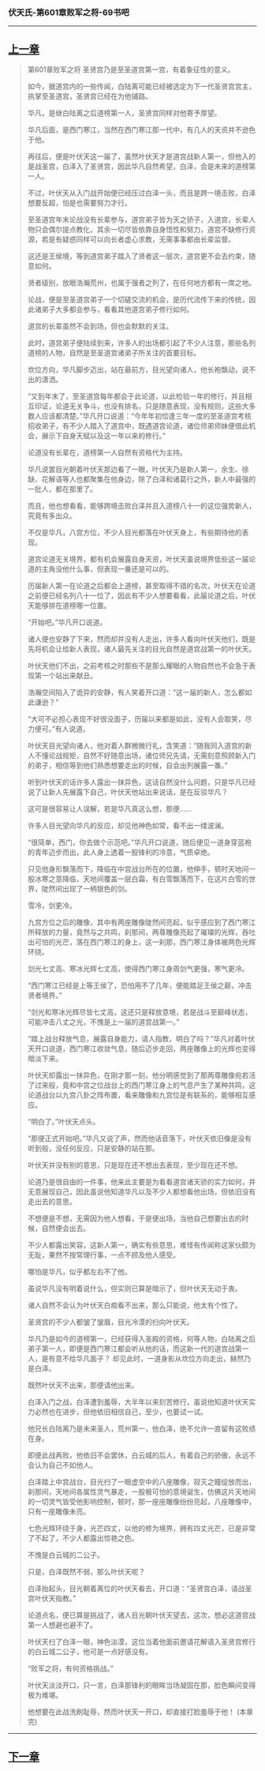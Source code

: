### 伏天氏-第601章败军之将-69书吧

--------
[上一章](./d93e4a3feeb93d4fa3a69c2ac0c7f5b4.md)
--------


>
>
>
>第601章败军之将
>圣贤宫乃是至圣道宫第一宫，有着象征性的意义。
>
>如今，据道宫内的一些传闻，白陆离可能已经被选定为下一代圣贤宫宫主，执掌至圣道宫，圣贤宫已经在为他铺路。
>
>华凡，是继白陆离之后道榜第一人，圣贤宫同样对他寄予厚望。
>
>华凡后面，是西门寒江，当然在西门寒江那一代中，有几人的天资并不逊色于他。
>
>再往后，便是叶伏天这一届了，虽然叶伏天才是道宫战新人第一，但他入的是战圣宫，白泽入了圣贤宫，因此华凡自然希望，白泽，会是未来的道榜第一人。
>
>不过，叶伏天从入门战开始便已经压过白泽一头，而且是跨一境击败，白泽想要反超，怕是也需要努力才行。
>
>至圣道宫年末论战没有长辈参与，道宫弟子皆为天之骄子，入道宫，长辈人物只会偶尔提点教化，其余一切尽皆依靠自身悟性和努力，道宫不缺修行资源，若是有疑惑同样可以向长者虚心求教，无需事事都由长辈监督。
>
>这还是王侯境，等到道宫弟子踏入了贤者这一层次，道宫更不会去约束，随意如何。
>
>贤者级别，放眼浩瀚荒州，也属于强者之列了，在任何地方都有一席之地。
>
>论战，便是至圣道宫弟子一个切磋交流的机会，是历代流传下来的传统，因此诸弟子大多都会参与，看看其他道宫弟子修行如何。
>
>道宫的长辈虽然不会到场，但也会默默的关注。
>
>此时，道宫弟子便陆续到来，许多人的出场都引起了不少人注意，那些名列道榜的人物，自然是至圣道宫诸弟子所关注的首要目标。
>
>坎位方向，华凡脚步迈出，站在最前方，目光望向诸人，他长袍飘动，说不出的潇洒。
>
>“又到年末了，至圣道宫每年都会于此论道，以此检验一年的修行，并且相互印证，论道无关争斗，也没有排名，只是随意表现，没有规则，这些大多数人应该都清楚。”华凡开口说道：“今年年初恰逢三年一度的至圣道宫考核招收弟子，有不少人踏入了道宫中，既遇道宫论道，诸位师弟师妹便借此机会，展示下自身天赋以及这一年以来的修行。”
>
>论道没有长辈在，道榜第一人自然有资格代为主持。
>
>华凡说罢目光朝着叶伏天那边看了一眼，叶伏天乃是新人第一，余生、徐缺、花解语等人也都聚集在他身边，除了白泽和诸葛行之外，新人中最强的一批人，都在那里了。
>
>而且，他也想看看，能够跨境击败白泽并且入道榜八十一的这位强势新人，究竟有多出众。
>
>不仅是华凡，八宫方位，不少人目光都落在叶伏天身上，有些期待他的表现。
>
>道宫论道无关境界，都有机会展露自身天资，叶伏天虽说境界低些这一届论道的主角没他什么事，但表现一番还是可以的。
>
>历届新人第一在论道之后都会上道榜，甚至取得不错的名次，叶伏天在论道之前便已经名列八十一位了，因此有不少人想要看看，此届论道之后，叶伏天能够排在道榜哪一位置。
>
>“开始吧。”华凡开口说道。
>
>诸人便也安静了下来，然而却并没有人走出，许多人看向叶伏天他们，既是先将机会让给新人表现，诸人最先关注的目光自然是道宫战第一的叶伏天。
>
>叶伏天他们不出，之前考核之时那些不是那么耀眼的人物自然也不会急于表现第一个站出来献丑。
>
>浩瀚空间陷入了诡异的安静，有人笑着开口道：“这一届的新人，怎么都如此谦逊？”
>
>“大可不必担心表现不好很没面子，历届以来都是如此，没有人会取笑，尽力便可。”有人说道。
>
>叶伏天目光望向诸人，他对着人群微微行礼，含笑道：“随我同入道宫的新人不懂论战规矩，自然不好随意出场，诸位师兄先请，无需刻意照顾新入门的弟子，相信等到他们熟悉想要走出的时候，自会出列展露一番。”
>
>听到叶伏天的话许多人露出一抹异色，这话自然没什么问题，只是华凡已经说了让新人先展露下自己，叶伏天他站出来说话，是在反驳华凡？
>
>这可是很容易让人误解，若是华凡真这么想，那便……
>
>许多人目光望向华凡的反应，却见他神色如常，看不出一缕波澜。
>
>“很简单，西门，你去做个示范吧。”华凡开口说道，随后便见一道身穿蓝袍的青年迈步而出，此人身上透着一股锋利的冷意，气质卓绝。
>
>只见他身形飘落而下，降临在中宫战台所在的位置，他伸手，顿时天地间一股冰寒之意降临，天地间覆盖一层白霜，有白雪飘落而下，在这片白雪的世界，陡然间出现了一柄银色的剑。
>
>雪冷，剑更冷。
>
>九宫方位之后的雕像，其中有两座雕像陡然间亮起，似乎感应到了西门寒江所释放的力量，竟然与之共鸣，刹那间，两尊雕像亮起了璀璨的光辉，吞吐出可怕的光芒，落在西门寒江的身上，这一刹那，西门寒江身体被两色光辉环绕。
>
>剑光七丈高、寒冰光辉七丈高，使得西门寒江身周剑气更强，寒气更冷。
>
>“西门寒江已经是上等王侯了，恐怕用不了几年，便能踏足王侯之巅，冲击贤者境界。”
>
>“剑光和寒冰光辉尽皆七丈高，这还只是释放意境，若是战斗至巅峰状态，可能冲击八丈之光，不愧是上一届的道宫战第一。”
>
>“踏上战台释放气息，展露自身能力，请人指教，明白了吗？”华凡对着叶伏天开口说道，西门寒江收敛气息，随后迈步走回，两座雕像上的光辉也变得暗淡下来。
>
>叶伏天却露出一抹异色，在刚才那一刻，他分明感觉到了那两尊雕像宛若活了过来般，竟和中宫之位战台上的西门寒江身上的气息产生了某种共鸣，这论道战台以九宫八卦之阵布置，看来雕像和九宫位是有联系的，能够相互感应。
>
>“明白了。”叶伏天点头。
>
>“那便正式开始吧。”华凡又说了声，然而他话音落下，叶伏天依旧像是没有听到般，没任何反应，只是安静的站在那。
>
>叶伏天并没有别的意思，只是现在还不想出去表现，至少现在还不想。
>
>论道乃是很自由的一件事，他来此主要是为看看道宫诸天骄的实力如何，并无意展现自己，因此虽说他知道华凡以及不少人都想看他出场，但依旧没有走出去的意思。
>
>不想便是不想，无需因为他人想看，于是便出场，当他自己想要出去的时候，自然便会出去。
>
>不少人都露出笑容，这新人第一，确实有些意思，难怪有传闻称这家伙颇为无耻，果然不按常理行事，一点不顾及他人感受。
>
>哪怕是华凡，似乎都左右不了他。
>
>虽说华凡没有明着说什么，但实则已算是暗示了，但叶伏天无动于衷。
>
>诸人自然不会认为叶伏天白痴看不出来，那么只能说，他太有个性了。
>
>圣贤宫的不少人都皱了皱眉，目光冷漠的扫向叶伏天。
>
>华凡乃是如今的道榜第一，已经获得入圣殿的资格，何等人物，白陆离之后弟子第一人，即便是西门寒江都会听从他的话，而这新一代的道宫战第一人，是有意不给华凡面子？
>却见此时，一道身影从坎位方向走出，赫然乃是白泽。
>
>既然叶伏天不出来，那便请他出来。
>
>白泽入门之战，白泽遭到羞辱，大半年以来刻苦修行，虽说他知道叶伏天实力必然也在进步，但他依旧相信自己，至少，也要试一试。
>
>他兄长白陆离乃是未来圣人，荒州第一，他白泽，绝不允许一直留有这败绩在身。
>
>即便此战再败，他依旧不会罢休，白云城的后人，有着自己的骄傲，永远不会认为自己不如他人。
>
>白泽踏上中宫战台，目光扫了一眼虚空中的八座雕像，寂灭之瞳绽放而出，刹那间，天地间各属性灵气暴走，一股极可怕的意境诞生，仿佛这片天地间的一切灵气皆受他影响控制，顿时，那一座座雕像纷纷亮起，八座雕像中，只有一座雕像未亮。
>
>七色光辉环绕于身，光芒四丈，以他的修为境界，拥有四丈光芒，已是非常了不起了，不少人都露出惊艳之色。
>
>不愧是白云城的二公子。
>
>只是，白泽既然不弱，那么叶伏天呢？
>
>白泽抬起头，目光朝着离位的叶伏天看去，开口道：“圣贤宫白泽，请战圣宫叶伏天指教。”
>
>论道点名，便已算是挑战了，诸人目光朝叶伏天望去，这次，想必这道宫战第一人想避也避不了。
>
>叶伏天扫了白泽一眼，神色淡漠，这位当着他面前邀请花解语入圣贤宫修行的白云城二公子，他可是一点好感没有。
>
>“败军之将，有何资格挑战。”
>
>叶伏天淡淡开口，只一言，白泽那锋利的眼眸当场凝固在那，脸色瞬间变得极为难堪。
>
>他想要在此战洗刷耻辱，然而叶伏天一开口，却直接打脸羞辱于他！
>(本章完)
>
>

--------
[下一章](./d84e4b699630054346d89c2b9f3f9d10.md)
--------
